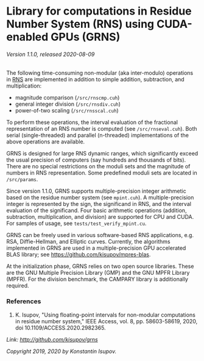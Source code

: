 # Library for computations in Residue Number System (RNS) using CUDA-enabled GPUs (GRNS)
###### Version 1.1.0, released 2020-08-09

The following time-consuming non-modular (aka inter-modulo) operations in [RNS](https://en.wikipedia.org/wiki/Residue_number_system) are implemented in addition to simple addition, subtraction, and multiplication:

* magnitude comparison (`/src/rnscmp.cuh`)
* general integer division (`/src/rnsdiv.cuh`)
* power-of-two scaling (`/src/rnsscal.cuh`)

To perform these operations, the interval evaluation of the fractional representation of an RNS number is computed (see `/src/rnseval.cuh`).
Both serial (single-threaded) and parallel (n-threaded) implementations of the above operations are available.

GRNS is designed for large RNS dynamic ranges, which significantly exceed the usual precision of computers 
(say hundreds and thousands of bits). There are no special restrictions on the moduli sets and 
the magnitude of numbers in RNS representation. Some predefined moduli sets are located in `/src/params`.

Since version 1.1.0, GRNS supports multiple-precision integer arithmetic based on the residue number system 
(see `mpint.cuh`). A multiple-precision integer is represented by the sign, the significand in RNS, 
and the interval evaluation of the significand. Four basic arithmetic operations 
(addition, subtraction, multiplication, and division) are supported for CPU and CUDA. 
For samples of usage, see `tests/test_verify_mpint.cu`.

GRNS can be freely used in various software-based RNS applications, e.g. RSA, Diffie-Hellman, and Elliptic curves. 
Currently, the algorithms implemented in GRNS are used in a multiple-precision GPU accelerated BLAS library; 
see https://github.com/kisupov/mpres-blas.

At the initialization phase, GRNS relies on two open source libraries.
These are the GNU Multiple Precision Library (GMP) and the GNU MPFR Library (MPFR).
For the division benchmark, the CAMPARY library is additionally required.

### References

1. K. Isupov, "Using floating-point intervals for non-modular computations in residue number system," IEEE Access, vol. 8, pp. 58603-58619, 2020, doi 10.1109/ACCESS.2020.2982365.


*Link: http://github.com/kisupov/grns*

*Copyright 2019, 2020 by Konstantin Isupov.*
